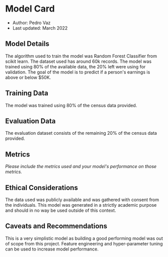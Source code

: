 # Model Card
- Author: Pedro Vaz
- Last updated: March 2022
## Model Details
The algorithm used to train the model was Random Forest Classifier from scikit learn.
The dataset used has around 60k records.
The model was trained using 80% of the available data, the 20% left were using for validation.
The goal of the model is to predict if a person's earnings is above or below $50K.

## Training Data
The model was trained using 80% of the census data provided.

## Evaluation Data
The evaluation dataset consists of the remaining 20% of the census data provided.

## Metrics
_Please include the metrics used and your model's performance on those metrics._

## Ethical Considerations
The data used was publicly available and was gathered with consent from the individuals.
This model was generated in a strictly academic purpose and should in no way be used outside of this context.
## Caveats and Recommendations
This is a very simplistic model as building a good performing model was out of scope from this project.
Feature engineering and hyper-parameter tuning can be used to increase model performance.